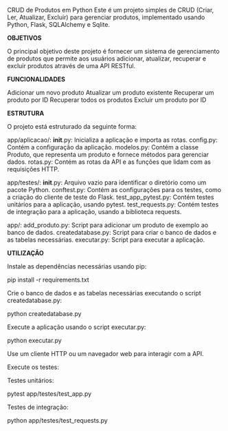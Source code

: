 CRUD de Produtos em Python
Este é um projeto simples de CRUD (Criar, Ler, Atualizar, Excluir) para gerenciar produtos, implementado usando Python, Flask, SQLAlchemy e Sqlite.


<b>OBJETIVOS</b> 

O principal objetivo deste projeto é fornecer um sistema de gerenciamento de produtos que permite aos usuários adicionar, atualizar, recuperar e excluir produtos através de uma API RESTful.


<b>FUNCIONALIDADES</b> 

Adicionar um novo produto
Atualizar um produto existente
Recuperar um produto por ID
Recuperar todos os produtos
Excluir um produto por ID



<b> ESTRUTURA </b> 

O projeto está estruturado da seguinte forma:

app/aplicacao/:
__init__.py: Inicializa a aplicação e importa as rotas.
config.py: Contém a configuração da aplicação.
modelos.py: Contém a classe Produto, que representa um produto e fornece métodos para gerenciar dados.
rotas.py: Contém as rotas da API e as funções que lidam com as requisições HTTP.

app/testes/:
__init__.py: Arquivo vazio para identificar o diretório como um pacote Python.
conftest.py: Contém as configurações para os testes, como a criação do cliente de teste do Flask.
test_app_pytest.py: Contém testes unitários para a aplicação, usando pytest.
test_requests.py: Contém testes de integração para a aplicação, usando a biblioteca requests.

app/:
add_produto.py: Script para adicionar um produto de exemplo ao banco de dados.
createdatabase.py: Script para criar o banco de dados e as tabelas necessárias.
executar.py: Script para executar a aplicação.





<b>UTILIZAÇÃO </b> 


Instale as dependências necessárias usando pip:

pip install -r requirements.txt

Crie o banco de dados e as tabelas necessárias executando o script createdatabase.py:

python createdatabase.py

Execute a aplicação usando o script executar.py:

python executar.py

Use um cliente HTTP ou um navegador web para interagir com a API.

Execute os testes:

Testes unitários:

pytest app/testes/test_app.py

Testes de integração:

python app/testes/test_requests.py
